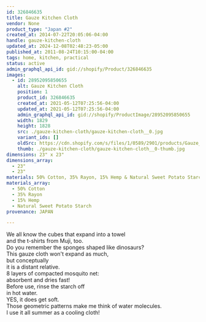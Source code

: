 ```yaml
---
id: 326846635
title: Gauze Kitchen Cloth
vendor: None
product_type: "Japan #2"
created_at: 2014-07-22T20:05:06-04:00
handle: gauze-kitchen-cloth
updated_at: 2024-12-08T02:48:23-05:00
published_at: 2011-08-24T10:15:00-04:00
tags: home, kitchen, practical
status: active
admin_graphql_api_id: gid://shopify/Product/326846635
images:
  - id: 28952095850655
    alt: Gauze Kitchen Cloth
    position: 1
    product_id: 326846635
    created_at: 2021-05-12T07:25:56-04:00
    updated_at: 2021-05-12T07:25:56-04:00
    admin_graphql_api_id: gid://shopify/ProductImage/28952095850655
    width: 1829
    height: 1828
    src: ./gauze-kitchen-cloth/gauze-kitchen-cloth__0.jpg
    variant_ids: []
    oldSrc: https://cdn.shopify.com/s/files/1/0589/2901/products/Gauze_Kitchen_Cloth-2.jpg?v=1620818756
    thumb: ./gauze-kitchen-cloth/gauze-kitchen-cloth__0-thumb.jpg
dimensions: 23" x 23"
dimensions_array:
  - 23"
  - 23"
materials: 50% Cotton, 35% Rayon, 15% Hemp & Natural Sweet Potato Starch
materials_array:
  - 50% Cotton
  - 35% Rayon
  - 15% Hemp
  - Natural Sweet Potato Starch
provenance: JAPAN

---
```


We all know the cubes that expand into a towel  
and the t-shirts from Muji, too.  
Do you remember the sponges shaped like dinosaurs?  
This gauze cloth won't expand as much,  
but conceptually  
it is a distant relative.  
8 layers of compacted mosquito net:  
absorbent and dries fast!  
Before use, rinse the starch off  
in hot water.  
YES, it does get soft.  
Those geometric patterns make me think of water molecules.  
I use it all summer as a cooling cloth!